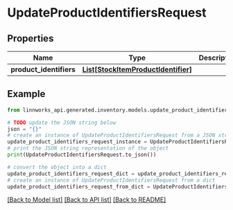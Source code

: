 # UpdateProductIdentifiersRequest


## Properties

Name | Type | Description | Notes
------------ | ------------- | ------------- | -------------
**product_identifiers** | [**List[StockItemProductIdentifier]**](StockItemProductIdentifier.md) |  | [optional] 

## Example

```python
from linnworks_api.generated.inventory.models.update_product_identifiers_request import UpdateProductIdentifiersRequest

# TODO update the JSON string below
json = "{}"
# create an instance of UpdateProductIdentifiersRequest from a JSON string
update_product_identifiers_request_instance = UpdateProductIdentifiersRequest.from_json(json)
# print the JSON string representation of the object
print(UpdateProductIdentifiersRequest.to_json())

# convert the object into a dict
update_product_identifiers_request_dict = update_product_identifiers_request_instance.to_dict()
# create an instance of UpdateProductIdentifiersRequest from a dict
update_product_identifiers_request_from_dict = UpdateProductIdentifiersRequest.from_dict(update_product_identifiers_request_dict)
```
[[Back to Model list]](../README.md#documentation-for-models) [[Back to API list]](../README.md#documentation-for-api-endpoints) [[Back to README]](../README.md)


